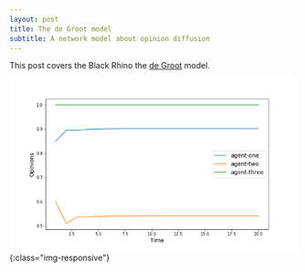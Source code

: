 ```yaml
---
layout: post
title: The de Groot model
subtitle: A network model about opinion diffusion
---
```


This post covers the Black Rhino the [de Groot](https://www.jstor.org/stable/2285509?seq=1#metadata_info_tab_contents) model.

![degroot](/img/deGrootOpinions.png){:class="img-responsive"}
